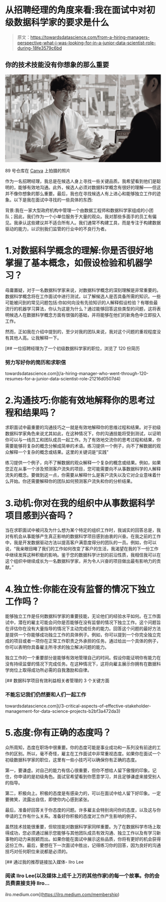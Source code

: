 # 从招聘经理的角度来看:我在面试中对初级数据科学家的要求是什么

> 原文：<https://towardsdatascience.com/from-a-hiring-managers-perspective-what-i-was-looking-for-in-a-junior-data-scientist-role-during-18fe3579c6bd>

## 你的技术技能没有你想象的那么重要

![](img/a6deb0c65c5ceb80afdfbb57d0169a04.png)

89 号仓库在 [Canva](https://www.canva.com/) 上拍摄的照片

作为一名招聘经理，我总是在候选人身上寻找一些关键品质。我希望看到他们是聪明的，能够有效地沟通。此外，候选人必须对数据科学概念有很好的理解——但这并不像你想象的那么重要。最后，我也在寻找候选人有上进心和能够独立工作的迹象。以下是我在面试中寻找的一些具体的东西:

背景:我在一家大型政府机构中管理一个由数据工程师和数据科学家组成的小团队；因此，我们作为一个小单位服务于大量的观众。我对那些多面手的员工有偏见。我承认这些建议并不适合所有人。我们通常不构建工具，而是专注于构建数据驱动的能力，以识别我们监管的行业中的不良行为者。

# 1.对数据科学概念的理解:你是否很好地掌握了基本概念，如假设检验和机器学习？

毋庸置疑，对于一名数据科学家来说，对数据科学概念的深刻理解是非常重要的。数据科学概念将在工作面试中进行测试，以了解候选人是否具备所需的知识。一些可能被问到的常见问题包括:你如何向没有先验知识的人解释假设检验？有哪些最流行的机器学习算法，你认为这是为什么？通过能够回答这些类型的问题，这将表明候选人在数据科学概念方面有很强的基础，并将能够在他们的新角色中立即投入工作。

然而，正如我在介绍中提到的，至少对我的团队来说，我对这个问题的重视程度没有其他人高。让我解释一下。

[](/a-hiring-manager-who-went-through-120-resumes-for-a-junior-data-scientist-role-21216d0507d4) [## 一位招聘经理为了一个初级数据科学家的职位，浏览了 120 份简历

### 努力写好你的简历和求职信

towardsdatascience.com](/a-hiring-manager-who-went-through-120-resumes-for-a-junior-data-scientist-role-21216d0507d4) 

# 2.沟通技巧:你能有效地解释你的思考过程和结果吗？

求职面试中最重要的沟通技巧之一就是有效地解释你的思维过程和结果。对于初级数据科学家角色来说尤其如此，在这种情况下，你的沟通技能将受到测试，以证明你可以与一线员工和团队成员一起工作。为了有效地交流你的思考过程和结果，你需要能够将复杂的概念分解成简单的术语。练习提供一个例子，向不了解数据的观众解释一个复杂的概念或结果。这里的关键词是“实践”

练习提供一个例子，向不了解数据的观众解释一个复杂的概念或结果。例如，如果您正在从事一个涉及预测客户流失的项目，您可能需要向不从事数据科学的人解释流失的概念。要做到这一点，你需要从解释什么是客户流失以及它对企业意味着什么开始。你还需要解释你的团队如何预测客户流失和你的分析结果。

# 3.动机:你对在我的组织中从事数据科学项目感到兴奋吗？

当在求职面试中被问及为什么想为某个特定的组织工作时，我诚实的回答总是，我对有机会从事能够产生真正影响的数据科学项目感到由衷的兴奋。在我之前的工作中，我是开发数据驱动方法以提高客户满意度得分的团队的一员。例如，你可以说，“我亲眼目睹了我们的工作如何改变了客户的生活，我渴望在我的下一份工作中继续发挥这种积极的影响。鉴于您的数据科学计划的前沿性质，我相信我可以在这个组织中继续成长为一名数据科学家，并为令人兴奋的项目做出最有影响力的贡献。”

# 4.独立性:你能在没有监督的情况下独立工作吗？

能够独立工作是任何数据科学家的重要技能，无论他们的经验水平如何。在工作面试中，潜在的雇主可能会问你是否能够在没有监督的情况下独立工作。这个问题旨在评估你在没有大量指导的情况下主动完成任务的能力。回答这个问题的最好方法是提供一个你能够成功独立工作的具体例子。例如，你可以提到一个你完全独立完成的项目或者一项你在正常工作职责之外承担的任务。通过给出一个具体的例子，你可以表明你具备雇主所寻求的独立解决问题的能力。

独立工作的一个重要部分是能够有效地管理自己的时间。假设你能证明你有能力在没有持续监督的情况下完成任务。在这种情况下，这将向雇主展示你拥有在数据科学岗位上取得成功所必需的自我激励和自律。

[](/3-critical-aspects-of-effective-stakeholder-management-for-data-science-projects-b2bf3a472da3) [## 数据科学项目有效利益相关者管理的 3 个关键方面

### 不能忘记我们仍然要和人们一起工作

towardsdatascience.com](/3-critical-aspects-of-effective-stakeholder-management-for-data-science-projects-b2bf3a472da3) 

# 5.态度:你有正确的态度吗？

众所周知，态度在职场中很重要。你的态度可能是事业成功和一系列没有前途的工作的区别。所以，毫不奇怪，雇主在工作面试中非常重视态度。如果你在面试一个初级数据科学家的职位，这里有一些小技巧可以确保你有正确的态度。

第一，要谦虚。对自己的能力有信心很重要，但你不想给人留下傲慢的印象。记住，你申请的是初级角色。面试官希望看到你愿意学习，并且足够谦虚来接受别人的指导。

第二，积极向上。积极的态度是有感染力的，可以在面试中给人留下好印象。一定要微笑，流露出自信，即使你内心感到紧张。

最后，准备好回答关于你态度的问题。许多雇主会特别询问你的态度，以及这与你申请的工作有什么关系。准备好你积极的态度对工作产生影响的例子。

虽然技术技能很重要，但软技能对数据科学家同样重要。为了在数据科学市场上取得成功，您必须通过展示您能够与其他团队成员有效沟通、独立工作以及有学习新事物的动力来脱颖而出。如果你能在面试中展示这些品质，你将有更好的机会获得这份工作。最后，要想在下一次面试中胜出，记得练习你的回答，因为良好的沟通技巧对任何职位来说都是必须的。

[](https://ilro.medium.com/membership) [## 通过我的推荐链接加入媒体- Ilro Lee

### 阅读 Ilro Lee(以及媒体上成千上万的其他作家)的每一个故事。你的会员费直接支持 Ilro…

ilro.medium.com](https://ilro.medium.com/membership)